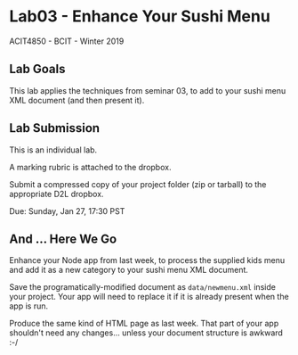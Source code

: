 # Lab03 - Enhance Your Sushi Menu
ACIT4850 - BCIT - Winter 2019

## Lab Goals

This lab applies the techniques from seminar 03, to add to
your sushi menu XML document (and then present it).

## Lab Submission

This is an individual lab.

A marking rubric is attached to the dropbox.

Submit a compressed copy of your project folder (zip or tarball) to the appropriate D2L dropbox.

Due: Sunday, Jan 27, 17:30 PST

## And ... Here We Go

Enhance your Node app from last week, to process the supplied kids menu
and add it as a new category to your sushi menu XML document.

Save the programatically-modified document as `data/newmenu.xml`
inside your project. Your app will need to replace it if it
is already present when the app is run.

Produce the same kind of HTML page as last week. That part of
your app shouldn't need any changes... unless your document
structure is awkward :-/
